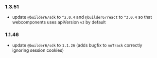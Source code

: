 ### 1.3.51
- update `@builder6/sdk` to `^2.0.4` and `@builder6/react` to `^3.0.4` so that webcomponents uses apiVersion `v3` by default

### 1.1.46
- update `@builder6/sdk` to `1.1.26` (adds bugfix to `noTrack` correctly ignoring session cookies)
